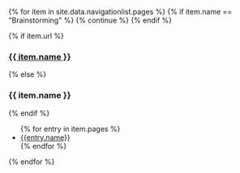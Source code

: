 
{% for item in site.data.navigationlist.pages %}
{% if item.name == "Brainstorming" %}
    {% continue %}
{% endif %}

{% if item.url %}
    <h3> <a href="{{entry.url}}"> {{ item.name }} </a></h3>
{% else %}
    <h3>{{ item.name }}</h3>
{% endif %}
<ul>
{% for entry in item.pages %}
    <li><a href="{{entry.url}}"> {{entry.name}} </a></li>
{% endfor %}
</ul>
{% endfor %}
